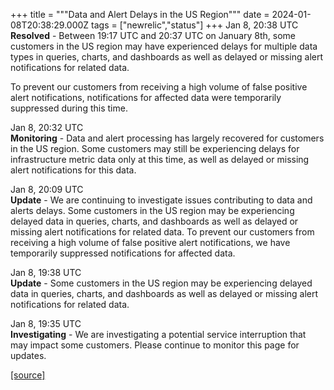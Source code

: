 +++
title = """Data and Alert Delays in the US Region"""
date = 2024-01-08T20:38:29.000Z
tags = ["newrelic","status"]
+++
Jan 8, 20:38 UTC  
**Resolved** - Between 19:17 UTC and 20:37 UTC on January 8th, some customers in the US region may have experienced delays for multiple data types in queries, charts, and dashboards as well as delayed or missing alert notifications for related data.  
  
To prevent our customers from receiving a high volume of false positive alert notifications, notifications for affected data were temporarily suppressed during this time.

Jan 8, 20:32 UTC  
**Monitoring** - Data and alert processing has largely recovered for customers in the US region. Some customers may still be experiencing delays for infrastructure metric data only at this time, as well as delayed or missing alert notifications for this data.

Jan 8, 20:09 UTC  
**Update** - We are continuing to investigate issues contributing to data and alerts delays. Some customers in the US region may be experiencing delayed data in queries, charts, and dashboards as well as delayed or missing alert notifications for related data. To prevent our customers from receiving a high volume of false positive alert notifications, we have temporarily suppressed notifications for affected data.

Jan 8, 19:38 UTC  
**Update** - Some customers in the US region may be experiencing delayed data in queries, charts, and dashboards as well as delayed or missing alert notifications for related data.

Jan 8, 19:35 UTC  
**Investigating** - We are investigating a potential service interruption that may impact some customers. Please continue to monitor this page for updates.

[[source]](https://status.newrelic.com/incidents/kl7f7pzg5l1t)
